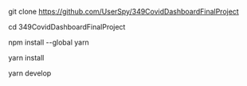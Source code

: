 git clone https://github.com/UserSpy/349CovidDashboardFinalProject

cd 349CovidDashboardFinalProject

npm install --global yarn

yarn install

yarn develop
